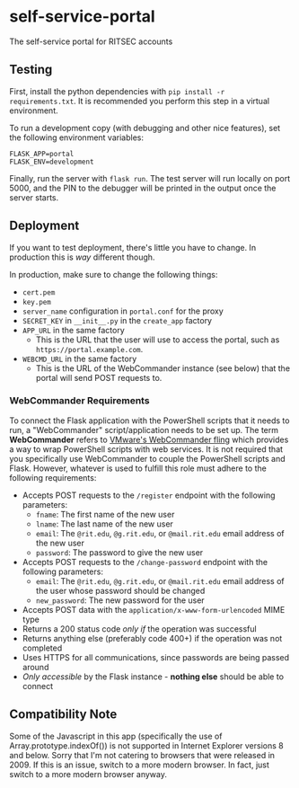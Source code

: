 # self-service-portal
The self-service portal for RITSEC accounts

## Testing
First, install the python dependencies with `pip install -r requirements.txt`.
It is recommended you perform this step in a virtual environment.

To run a development copy (with debugging and other nice features), set the
following environment variables:
```
FLASK_APP=portal
FLASK_ENV=development
```

Finally, run the server with `flask run`.  The test server will run locally on
port 5000, and the PIN to the debugger will be printed in the output once the
server starts.

## Deployment
If you want to test deployment, there's little you have to change.  In
production this is _way_ different though.

In production, make sure to change the following things:

- `cert.pem`
- `key.pem`
- `server_name` configuration in `portal.conf` for the proxy
- `SECRET_KEY` in `__init__.py` in the `create_app` factory
- `APP_URL` in the same factory
  * This is the URL that the user will use to access the portal, such as
    `https://portal.example.com`.
- `WEBCMD_URL` in the same factory
  * This is the URL of the WebCommander instance (see below) that the portal
    will send POST requests to.

### WebCommander Requirements
To connect the Flask application with the PowerShell scripts that it needs to
run, a "WebCommander" script/application needs to be set up.  The term
**WebCommander** refers to [VMware's WebCommander fling](https://labs.vmware.com/flings/webcommander)
which provides a way to wrap PowerShell scripts with web services.  It is not
required that you specifically use WebCommander to couple the PowerShell
scripts and Flask.  However, whatever is used to fulfill this role must adhere
to the following requirements:

- Accepts POST requests to the `/register` endpoint with the following
  parameters:
  * `fname`: The first name of the new user
  * `lname`: The last name of the new user
  * `email`: The `@rit.edu`, `@g.rit.edu`, or `@mail.rit.edu` email address of
    the new user
  * `password`: The password to give the new user
- Accepts POST requests to the `/change-password` endpoint with the following
  parameters:
  * `email`: The `@rit.edu`, `@g.rit.edu`, or `@mail.rit.edu` email address of
    the user whose password should be changed
  * `new_password`: The new password for the user
- Accepts POST data with the `application/x-www-form-urlencoded` MIME type
- Returns a 200 status code _only if_ the operation was successful
- Returns anything else (preferably code 400+) if the operation was not
  completed
- Uses HTTPS for all communications, since passwords are being passed around
- _Only accessible_ by the Flask instance - **nothing else** should be able to
  connect

## Compatibility Note
Some of the Javascript in this app (specifically the use of
Array.prototype.indexOf()) is not supported in Internet Explorer versions 8 and
below.  Sorry that I'm not catering to browsers that were released in 2009.  If
this is an issue, switch to a more modern browser.  In fact, just switch to a
more modern browser anyway.
